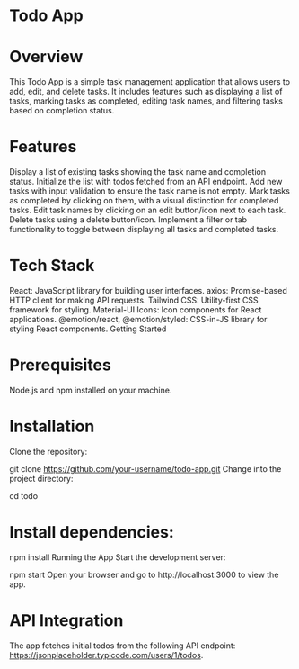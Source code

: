  # Todo App
# Overview
This Todo App is a simple task management application that allows users to add, edit, and delete tasks. It includes features such as displaying a list of tasks, marking tasks as completed, editing task names, and filtering tasks based on completion status.

# Features
Display a list of existing tasks showing the task name and completion status.
Initialize the list with todos fetched from an API endpoint.
Add new tasks with input validation to ensure the task name is not empty.
Mark tasks as completed by clicking on them, with a visual distinction for completed tasks.
Edit task names by clicking on an edit button/icon next to each task.
Delete tasks using a delete button/icon.
Implement a filter or tab functionality to toggle between displaying all tasks and completed tasks.
# Tech Stack
React: JavaScript library for building user interfaces.
axios: Promise-based HTTP client for making API requests.
Tailwind CSS: Utility-first CSS framework for styling.
Material-UI Icons: Icon components for React applications.
@emotion/react, @emotion/styled: CSS-in-JS library for styling React components.
Getting Started
# Prerequisites
Node.js and npm installed on your machine.
# Installation
Clone the repository:


git clone https://github.com/your-username/todo-app.git
Change into the project directory:


cd todo
# Install dependencies:


npm install
Running the App
Start the development server:


npm start
Open your browser and go to http://localhost:3000 to view the app.

# API Integration
The app fetches initial todos from the following API endpoint: https://jsonplaceholder.typicode.com/users/1/todos.
